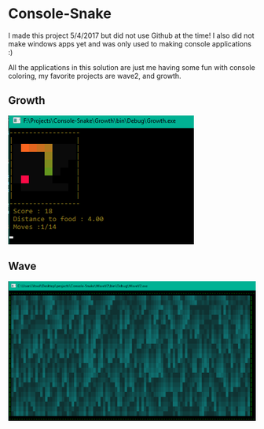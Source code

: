 # Console-Snake
<p> I made this project 5/4/2017 but did not use Github at the time! I also did not make windows apps yet and was only used to making console applications :) </p>
<p> All the applications in this solution are just me having some fun with console coloring, my favorite projects are wave2, and growth.  </p>
<h2> Growth </h2>
	<img src="images/growth.PNG" alt="icon">
<h2> Wave </h2>
	<img src="images/wave.PNG" alt="icon">
